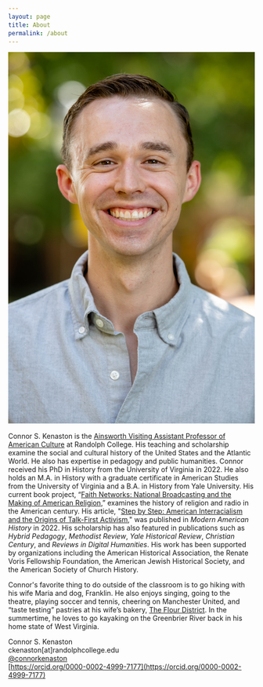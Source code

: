 ```yaml
---
layout: page
title: About
permalink: /about
---
```



<img class="thumbnail" src="Images/KENASTON-HEADSHOT-FALL-2022.jpg" alt="This is a photograph of Connor S. Kenaston, a historian of U.S. history. Kenaston is smiling and wearing a grey button-down shirt. The green trees behind Kenaston are blurred.">

Connor S. Kenaston is the [Ainsworth Visiting Assistant Professor of American Culture](https://www.randolphcollege.edu/news/2022/09/21207/) at Randolph College. His teaching and scholarship examine the social and cultural history of the United States and the Atlantic World. He also has expertise in pedagogy and public humanities. Connor received his PhD in History from the University of Virginia in 2022. He also holds an M.A. in History with a graduate certificate in American Studies from the University of Virginia and a B.A. in History from Yale University. His current book project, “[Faith Networks: National Broadcasting and the Making of American Religion](projects.html),” examines the history of religion and radio in the American century. His article, "[Step by Step: American Interracialism and the Origins of Talk-First Activism](https://doi.org/10.1017/mah.2022.2)," was published in _Modern American History_ in 2022. His scholarship has also featured in publications such as _Hybrid Pedagogy_, _Methodist Review_, _Yale Historical Review_, _Christian Century_, and _Reviews in Digital Humanities_. His work has been supported by organizations including the American Historical Association, the Renate Voris Fellowship Foundation, the American Jewish Historical Society, and the American Society of Church History.

Connor's favorite thing to do outside of the classroom is to go hiking with his wife Maria and dog, Franklin. He also enjoys singing, going to the theatre, playing soccer and tennis, cheering on Manchester United, and “taste testing” pastries at his wife’s bakery, [The Flour District](https://www.flourdistrictva.com/). In the summertime, he loves to go kayaking on the Greenbrier River back in his home state of West Virginia.

Connor S. Kenaston  
ckenaston[at]randolphcollege.edu  
[@connorkenaston](https://twitter.com/ConnorKenaston)  
[https://orcid.org/0000-0002-4999-7177](https://orcid.org/0000-0002-4999-7177)
